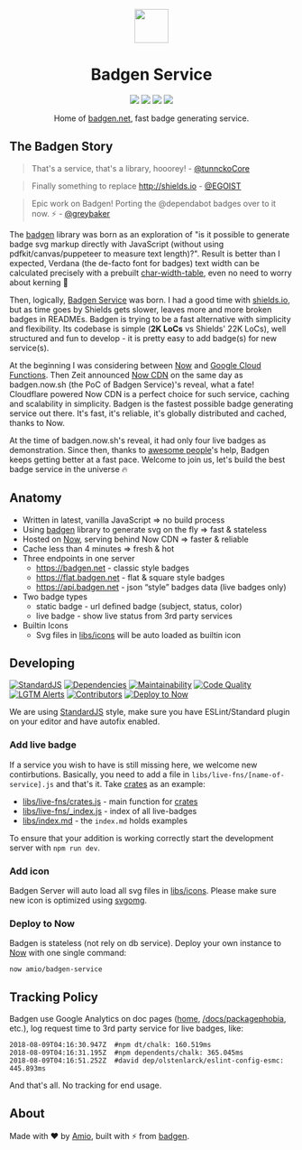<p align="center">
    <img height="60px" width="60px" src="https://badgen.net/static/badgen-logo.svg" />
    <h1 align="center">Badgen Service</h1>
</p>

<p align="center">
    <a href="https://stats.uptimerobot.com/z6nqBfYGB"><img src="https://badgen.net/uptime-robot/week/m780862024-50db2c44c703e5c68d6b1ebb?label=past%20week%20uptime" /></a>
    <a href="https://stats.uptimerobot.com/z6nqBfYGB/780862024"><img src="https://badgen.net/uptime-robot/response/m780862024-50db2c44c703e5c68d6b1ebb" /></a>
    <a href="LICENSE.md"><img src="https://badgen.net/github/license/amio/badgen-service" /></a>
    <a href="https://twitter.com/badgen_net"><img src="https://badgen.net/badge//@badgen_net/1DA1F2?icon=twitter" /></a>
</p>

<p align="center">Home of <a href="https://badgen.net">badgen.net</a>, fast badge generating service.</p>

## The Badgen Story

> That's a service, that's a library, hooorey!  - [@tunnckoCore](https://github.com/amio/badgen-service/pull/17)

> Finally something to replace http://shields.io - [@EGOIST](https://twitter.com/_egoistlily/status/1024202206185119744)

> Epic work on Badgen! Porting the @dependabot badges over to it now. ⚡️ - [@greybaker](https://twitter.com/greybaker/status/1023253585021333504)

The [badgen](https://github.com/amio/badgen) library was born as an exploration of "is it possible to generate badge svg markup directly with JavaScript (without using pdfkit/canvas/puppeteer to measure text length)?". Result is better than I expected, Verdana (the de-facto font for badges) text width can be calculated precisely with a prebuilt [char-width-table](https://github.com/amio/badgen/blob/master/lib/widths-verdana-11.json), even no need to worry about kerning 🤯

Then, logically, [Badgen Service](https://badgen.net) was born. I had a good time with [shields.io](https://shields.io), but as time goes by Shields gets slower, leaves more and more broken badges in READMEs. Badgen is trying to be a fast alternative with simplicity and flexibility. Its codebase is simple (<b title="cloc . --exclude-dir node_modules --match-f '.js$'">2K LoCs</b> vs Shields' 22K LoCs), well structured and fun to develop - it is pretty easy to add badge(s) for new service(s).

At the beginning I was considering between [Now](https://zeit.co/now) and [Google Cloud Functions](https://cloud.google.com/functions/). Then Zeit announced [Now CDN](https://zeit.co/blog/now-cdn) on the same day as badgen.now.sh (the PoC of Badgen Service)'s reveal, what a fate! Cloudflare powered Now CDN is a perfect choice for such service, caching and scalability in simplicity. Badgen is the fastest possible badge generating service out there. It's fast, it's reliable, it's globally distributed and cached, thanks to Now.

At the time of badgen.now.sh's reveal, it had only four live badges as demonstration. Since then, thanks to [awesome people](https://github.com/amio/badgen-service/graphs/contributors)'s help, Badgen keeps getting better at a fast pace. Welcome to join us, let's build the best badge service in the universe 🔥

## Anatomy

- Written in latest, vanilla JavaScript => no build process
- Using [badgen](https://github.com/amio/badgen) library to generate svg on the fly => fast & stateless
- Hosted on [Now][now-href], serving behind Now CDN => faster & reliable
- Cache less than 4 minutes => fresh & hot
- Three endpoints in one server
    - https://badgen.net - classic style badges
    - https://flat.badgen.net - flat & square style badges
    - https://api.badgen.net - json “style” badges data (live badges only)
- Two badge types
    - static badge - url defined badge (subject, status, color)
    - live badge - show live status from 3rd party services
- Builtin Icons
    - Svg files in [libs/icons](libs/icons/) will be auto loaded as builtin icon

## Developing

[![StandardJS][standard-src]][standard-href]
[![Dependencies][dependencies-src]][dependencies-href]
[![Maintainability][maintainability-src]][maintainability-href]
[![Code Quality][codequality-src]][codequality-href]
[![LGTM Alerts][alerts-src]][alerts-href]
[![Contributors][contributors-src]][contributors-href]
[![Deploy to Now][deploy-to-now-src]](#deploy-to-now)

We are using [StandardJS][standard-href] style, make sure you have ESLint/Standard plugin on your editor and have autofix enabled.

### Add live badge

If a service you wish to have is still missing here, we welcome new contirbutions. Basically, you need to add a file in `libs/live-fns/[name-of-service].js` and that's it. Take [crates](https://badgen.net/#crates) as an example:

- [libs/live-fns/crates.js](libs/live-fns/crates.js) - main function for [crates](https://badgen.net/#crates)
- [libs/live-fns/_index.js](libs/live-fns/_index.js) - index of all live-badges
- [libs/index.md](libs/index.md) - the `index.md` holds examples

To ensure that your addition is working correctly start the development server with `npm run dev`.

### Add icon

Badgen Server will auto load all svg files in [libs/icons](libs/icons/). Please make sure new icon is optimized using [svgomg](https://jakearchibald.github.io/svgomg/).

### Deploy to Now

Badgen is stateless (not rely on db service). Deploy your own instance to [Now][now-href] with one single command:
```
now amio/badgen-service
```

## Tracking Policy

Badgen use Google Analytics on doc pages ([home](https://badgen.net), [/docs/packagephobia](https://badgen.net/packagephobia), etc.), log request time to 3rd party service for live badges, like:
```
2018-08-09T04:16:30.947Z  #npm dt/chalk: 160.519ms
2018-08-09T04:16:31.195Z  #npm dependents/chalk: 365.045ms
2018-08-09T04:16:51.252Z  #david dep/olstenlarck/eslint-config-esmc: 445.893ms
```

And that's all. No tracking for end usage.

## About

Made with ❤️ by [Amio](https://github.com/amio),
built with ⚡️ from [badgen](https://github.com/amio/badgen).

[dependencies-src]: https://badgen.net/david/dep/amio/badgen-service
[dependencies-href]: https://david-dm.org/amio/badgen-service
[standard-src]: https://badgen.net/badge/code%20style/standard/pink
[standard-href]: https://standardjs.com
[deploy-to-now-src]: https://badgen.net/badge/▲/$%20now%20amio%2Fbadgen-service/333
[maintainability-src]: https://badgen.net/codeclimate/maintainability/amio/badgen-service
[maintainability-href]: https://codeclimate.com/github/amio/badgen-service
[codequality-src]: https://badgen.net/lgtm/grade/javascript/g/amio/badgen-service?icon=lgtm
[codequality-href]: https://lgtm.com/projects/g/amio/badgen-service/context:javascript
[alerts-src]: https://badgen.net/lgtm/alerts/g/amio/badgen-service?icon=lgtm
[alerts-href]: https://lgtm.com/projects/g/amio/badgen-service/alerts/
[contributors-src]: https://badgen.net/github/contributors/amio/badgen-service
[contributors-href]: https://github.com/amio/badgen-service/graphs/contributors
[now-href]: https://zeit.co/now

